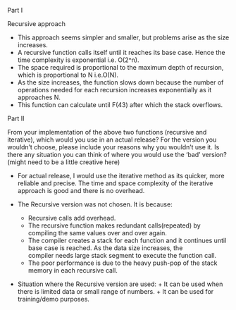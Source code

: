 Part I

 Recursive approach
 - This approach seems simpler and smaller, but problems arise as the size increases.
 - A recursive function calls itself until it reaches its base case. Hence the time complexity is exponential i.e. O(2^n).
 - The space required is proportional to the maximum depth of recursion, which is proportional to N i.e.O(N).
 - As the size increases, the function slows down because the number of operations needed for each recursion increases exponentially as it 
   approaches N.
 - This function can calculate until F(43) after which the stack overflows.


Part II

From your implementation of the above two functions (recursive and iterative), which would you use in an actual release?  For the version you wouldn’t choose, please include your reasons why you wouldn’t use it.  Is there any situation you can think of where you would use the ‘bad’ version? (might need to be a little creative here)

- For actual release, I would use the iterative method as its quicker, more reliable and precise. The time and space complexity of the iterative approach is good and there is no overhead.
        
- The Recursive version was not chosen. It is because:
     - Recursive calls add overhead.
     - The recursive function makes redundant calls(repeated) by compiling the same values over and over again.
     - The compiler creates a stack for each function and it continues until base case is reached. As the data size increases, the  
       compiler needs large stack segment to execute the function call.
     - The poor performance is due to the heavy push-pop of the stack memory in each recursive call.
 
 - Situation where the Recursive version are used:
        + It can be used when there is limited data or small range of numbers.
        + It can be used for training/demo purposes.
